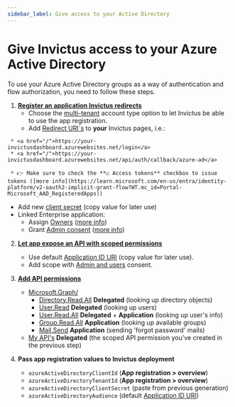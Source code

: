 ```yaml
---
sidebar_label: Give access to your Active Directory
---
```


# Give Invictus access to your Azure Active Directory
To use your Azure Active Directory groups as a way of authentication and flow authorization, you need to follow these steps.

1. [**Register an application Invictus redirects**](https://learn.microsoft.com/en-us/entra/identity-platform/quickstart-register-app?tabs=certificate%2Cexpose-a-web-api)
   * Choose the <u>multi-tenant</u> account type option to let Invictus be able to use the app registration.
   * Add <u>Redirect URI`s</u> to **your** Invictus pages, i.e.:
<!-- md-dead-link-check: off -->
     * <a href="/">https://your-invictusdashboard.azurewebsites.net/login</a> 
     * <a href="/">https://your-invictusdashboard.azurewebsites.net/api/auth/callback/azure-ad</a>
<!-- md-dead-link-check: on -->
     * 👉 Make sure to check the **☑️ Access tokens** checkbox to issue tokens ([more info](https://learn.microsoft.com/en-us/entra/identity-platform/v2-oauth2-implicit-grant-flow?WT.mc_id=Portal-Microsoft_AAD_RegisteredApps))
   * Add new <u>client secret</u> (copy value for later use)
   * Linked Enterprise application:
     * Assign <u>Owners</u> ([more info](https://learn.microsoft.com/en-us/entra/identity/enterprise-apps/assign-app-owners?pivots=portal))
     * Grant <u>Admin consent</u> ([more info](https://learn.microsoft.com/en-us/entra/identity/enterprise-apps/grant-admin-consent?pivots=portal))

2. [**Let app expose an API with scoped permissions**](https://learn.microsoft.com/en-us/entra/identity-platform/quickstart-configure-app-expose-web-apis#add-a-scope)
   * Use default <u>Application ID URI</u> (copy value for later use).
   * Add scope with <u>Admin and users</u> consent.

3. [**Add API permissions**](https://learn.microsoft.com/en-us/entra/identity-platform/quickstart-configure-app-access-web-apis)
   * <u>Microsoft.Graph/</u>
     * <u>Directory.Read.All</u> **Delegated** (looking up directory objects)
     * <u>User.Read</u> **Delegated** (looking up users)
     * <u>User.Read.All</u> **Delegated** + **Application** (looking up user's info)
     * <u>Group.Read.All</u> **Application** (looking up available groups)
     * <u>Mail.Send</u> **Application** (sending 'forgot password' mails)
   * <u>My API's</u> **Delegated** (the scoped API permission you've created in the previous step)

4. **Pass app registration values to Invictus deployment**
   * `azureActiveDirectoryClientId` (**App registration > overview**)
   * `azureActiveDirectoryTenantId` (**App registration > overview**)
   * `azureActiveDirectoryClientSecret` (paste from previous generation)
   * `azureActiveDirectoryAudience` (default <u>Application ID URI</u>)

